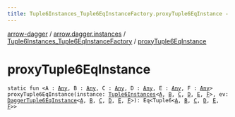 ```yaml
---
title: Tuple6Instances_Tuple6EqInstanceFactory.proxyTuple6EqInstance - arrow-dagger
---
```


[arrow-dagger](../../index.html) / [arrow.dagger.instances](../index.html) / [Tuple6Instances_Tuple6EqInstanceFactory](index.html) / [proxyTuple6EqInstance](./proxy-tuple6-eq-instance.html)

# proxyTuple6EqInstance

`static fun <A : `[`Any`](https://kotlinlang.org/api/latest/jvm/stdlib/kotlin/-any/index.html)`, B : `[`Any`](https://kotlinlang.org/api/latest/jvm/stdlib/kotlin/-any/index.html)`, C : `[`Any`](https://kotlinlang.org/api/latest/jvm/stdlib/kotlin/-any/index.html)`, D : `[`Any`](https://kotlinlang.org/api/latest/jvm/stdlib/kotlin/-any/index.html)`, E : `[`Any`](https://kotlinlang.org/api/latest/jvm/stdlib/kotlin/-any/index.html)`, F : `[`Any`](https://kotlinlang.org/api/latest/jvm/stdlib/kotlin/-any/index.html)`> proxyTuple6EqInstance(instance: `[`Tuple6Instances`](../-tuple6-instances/index.html)`<`[`A`](proxy-tuple6-eq-instance.html#A)`, `[`B`](proxy-tuple6-eq-instance.html#B)`, `[`C`](proxy-tuple6-eq-instance.html#C)`, `[`D`](proxy-tuple6-eq-instance.html#D)`, `[`E`](proxy-tuple6-eq-instance.html#E)`, `[`F`](proxy-tuple6-eq-instance.html#F)`>, ev: `[`DaggerTuple6EqInstance`](../-dagger-tuple6-eq-instance/index.html)`<`[`A`](proxy-tuple6-eq-instance.html#A)`, `[`B`](proxy-tuple6-eq-instance.html#B)`, `[`C`](proxy-tuple6-eq-instance.html#C)`, `[`D`](proxy-tuple6-eq-instance.html#D)`, `[`E`](proxy-tuple6-eq-instance.html#E)`, `[`F`](proxy-tuple6-eq-instance.html#F)`>): Eq<Tuple6<`[`A`](proxy-tuple6-eq-instance.html#A)`, `[`B`](proxy-tuple6-eq-instance.html#B)`, `[`C`](proxy-tuple6-eq-instance.html#C)`, `[`D`](proxy-tuple6-eq-instance.html#D)`, `[`E`](proxy-tuple6-eq-instance.html#E)`, `[`F`](proxy-tuple6-eq-instance.html#F)`>>`